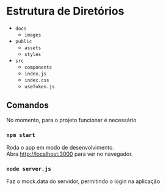 # Estrutura de Diretórios

- `docs`
  - `images`
- `public`
  - `assets`
  - `styles`
- `src`
  - `components`
  - `index.js`
  - `index.css`
  - `useToken.js`
  
## Comandos

No momento, para o projeto funcionar é necessário

### `npm start`

Roda o app em modo de desenvolvimento.\
Abra [http://localhost:3000](http://localhost:3000) para ver no navegador.

### `node server.js`

Faz o mock.data do servidor, permitindo o login na aplicação


